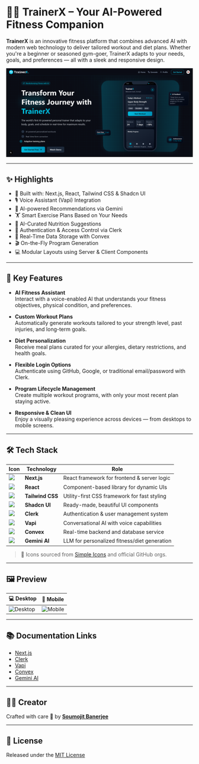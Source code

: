 # 🏋️‍♂️ TrainerX – Your AI-Powered Fitness Companion

**TrainerX** is an innovative fitness platform that combines advanced AI with modern web technology to deliver tailored workout and diet plans. Whether you're a beginner or seasoned gym-goer, TrainerX adapts to your needs, goals, and preferences — all with a sleek and responsive design.

![TrainerX Banner](./public/banner.png)

---

## ✨ Highlights

- 🚀 Built with: Next.js, React, Tailwind CSS & Shadcn UI  
- 🎙️ Voice Assistant (Vapi) Integration  
- 🧠 AI-powered Recommendations via Gemini  
- 🏋️ Smart Exercise Plans Based on Your Needs  
- 🥗 AI-Curated Nutrition Suggestions  
- 🔐 Authentication & Access Control via Clerk  
- 💾 Real-Time Data Storage with Convex  
- 🎬 On-the-Fly Program Generation  
- 💻 Modular Layouts using Server & Client Components  

---

## 🌟 Key Features

- **AI Fitness Assistant**  
  Interact with a voice-enabled AI that understands your fitness objectives, physical condition, and preferences.

- **Custom Workout Plans**  
  Automatically generate workouts tailored to your strength level, past injuries, and long-term goals.

- **Diet Personalization**  
  Receive meal plans curated for your allergies, dietary restrictions, and health goals.

- **Flexible Login Options**  
  Authenticate using GitHub, Google, or traditional email/password with Clerk.

- **Program Lifecycle Management**  
  Create multiple workout programs, with only your most recent plan staying active.

- **Responsive & Clean UI**  
  Enjoy a visually pleasing experience across devices — from desktops to mobile screens.

---

## 🛠️ Tech Stack

| Icon | Technology     | Role                                                |
|------|----------------|-----------------------------------------------------|
| <img src="https://cdn.simpleicons.org/nextdotjs/000000" height="24"/> | **Next.js**        | React framework for frontend & server logic     |
| <img src="https://cdn.simpleicons.org/react/61DAFB" height="24"/>     | **React**          | Component-based library for dynamic UIs         |
| <img src="https://cdn.simpleicons.org/tailwindcss/06B6D4" height="24"/> | **Tailwind CSS**   | Utility-first CSS framework for fast styling     |
| <img src="https://avatars.githubusercontent.com/u/139895814?s=200&v=4" height="24"/> | **Shadcn UI**       | Ready-made, beautiful UI components              |
| <img src="https://avatars.githubusercontent.com/u/80173227?s=200&v=4" height="24"/>   | **Clerk**           | Authentication & user management system         |
| <img src="https://avatars.githubusercontent.com/u/149839173?s=200&v=4" height="24"/> | **Vapi**            | Conversational AI with voice capabilities       |
| <img src="https://avatars.githubusercontent.com/u/87984008?s=200&v=4" height="24"/> | **Convex**          | Real-time backend and database service          |
| <img src="https://upload.wikimedia.org/wikipedia/commons/2/20/Google_Gemini_logo.svg" height="24"/> | **Gemini AI**       | LLM for personalized fitness/diet generation    |

> 🎨 Icons sourced from [Simple Icons](https://simpleicons.org) and official GitHub orgs.

---

## 🖼️ Preview

| 💻 Desktop | 📱 Mobile |
|-----------|-----------|
| ![Desktop](./public/screenshot-desktop.png) | ![Mobile](./public/screenshot-mobile.png) |

---

## 📚 Documentation Links

- [Next.js](https://nextjs.org/docs)  
- [Clerk](https://clerk.dev/docs)  
- [Vapi](https://docs.vapi.ai)  
- [Convex](https://docs.convex.dev)  
- [Gemini AI](https://deepmind.google/technologies/gemini/)

---

## 🧑‍💻 Creator

Crafted with care 🤍 by [**Soumojit Banerjee**](https://github.com/SoumojitB)

---

## 📄 License

Released under the [MIT License](./LICENSE)
